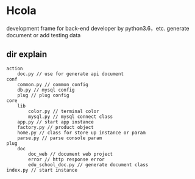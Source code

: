 # Hcola
development frame for back-end developer by python3.6，etc. generate document or add testing data
## dir explain
```
action
    doc.py // use for generate api document
conf
    common.py // common config
    db.py // mysql config
    plug // plug config
core
    lib
        color.py // terminal color
        mysql.py // mysql connect class
    app.py // start app instance
    factory.py // product object
    home.py // class for store up instance or param
    parse.py // parse console param
plug
    doc
        doc_web // document web project
        error // http response error
        edu_school_doc.py // generate document class
index.py // start instance
```
